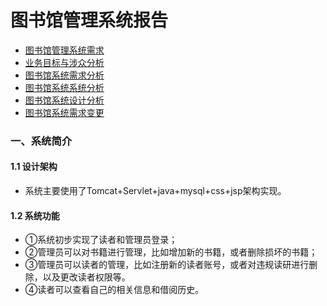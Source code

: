 # 图书馆管理系统报告
* [图书馆管理系统需求](https://github.com/zhongyehong/oo-homework/blob/740f55bb10169b0eb114bfaa3e26101026b2a190/library.md)
* [业务目标与涉众分析](https://github.com/llandll/OO-Course/blob/master/作业3：业务目标与涉众分析.md)
* [图书馆系统需求分析](https://github.com/llandll/OO-Course/blob/master/作业3：业务目标与涉众分析.md)
* [图书馆系统系统分析](https://github.com/llandll/OO-Course/blob/master/作业5：系统分析报告.md)
* [图书馆系统设计分析](https://github.com/llandll/OO-Course/blob/master/作业5：系统设计报告.md)
* [图书馆系统需求变更](https://github.com/llandll/OO-Course/blob/master/作业5：系统设计报告.md)

### 一、系统简介
#### 1.1 设计架构
* 系统主要使用了Tomcat+Servlet+java+mysql+css+jsp架构实现。
#### 1.2 系统功能
* ①系统初步实现了读者和管理员登录；
* ②管理员可以对书籍进行管理，比如增加新的书籍，或者删除损坏的书籍；
* ③管理员可以读者的管理，比如注册新的读者账号，或者对违规读研进行删除，以及更改读者权限等。
* ④读者可以查看自己的相关信息和借阅历史。
